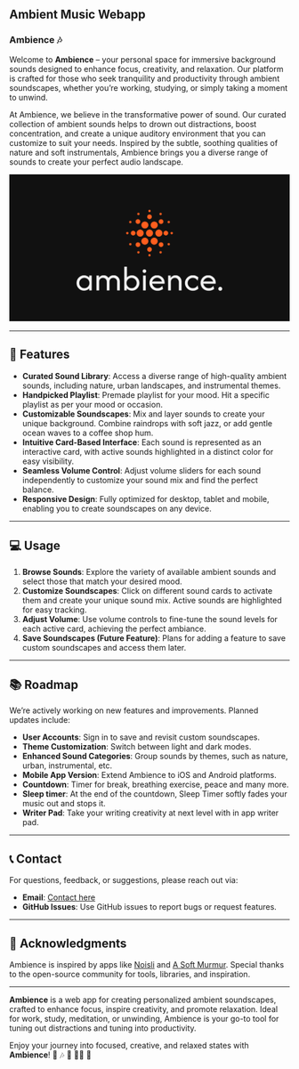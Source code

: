 ## Ambient Music Webapp

### Ambience 🎶

Welcome to **Ambience** – your personal space for immersive background sounds designed to enhance focus, creativity, and relaxation. Our platform is crafted for those who seek tranquility and productivity through ambient soundscapes, whether you’re working, studying, or simply taking a moment to unwind.

At Ambience, we believe in the transformative power of sound. Our curated collection of ambient sounds helps to drown out distractions, boost concentration, and create a unique auditory environment that you can customize to suit your needs. Inspired by the subtle, soothing qualities of nature and soft instrumentals, Ambience brings you a diverse range of sounds to create your perfect audio landscape.

[![Ambience](files/logo/social_share_link_img.jpg)](https://github.com/TheRuchirShah/Ambience)

---

## 🌟 Features

- **Curated Sound Library**: Access a diverse range of high-quality ambient sounds, including nature, urban landscapes, and instrumental themes.
- **Handpicked Playlist**: Premade playlist for your mood. Hit a specific playlist as per your mood or occasion.
- **Customizable Soundscapes**: Mix and layer sounds to create your unique background. Combine raindrops with soft jazz, or add gentle ocean waves to a coffee shop hum.
- **Intuitive Card-Based Interface**: Each sound is represented as an interactive card, with active sounds highlighted in a distinct color for easy visibility.
- **Seamless Volume Control**: Adjust volume sliders for each sound independently to customize your sound mix and find the perfect balance.
- **Responsive Design**: Fully optimized for desktop, tablet and mobile, enabling you to create soundscapes on any device.

---

## 💻 Usage

1. **Browse Sounds**: Explore the variety of available ambient sounds and select those that match your desired mood.
2. **Customize Soundscapes**: Click on different sound cards to activate them and create your unique sound mix. Active sounds are highlighted for easy tracking.
3. **Adjust Volume**: Use volume controls to fine-tune the sound levels for each active card, achieving the perfect ambiance.
4. **Save Soundscapes (Future Feature)**: Plans for adding a feature to save custom soundscapes and access them later.

---

## 📚 Roadmap

We’re actively working on new features and improvements. Planned updates include:

- **User Accounts**: Sign in to save and revisit custom soundscapes.
- **Theme Customization**: Switch between light and dark modes.
- **Enhanced Sound Categories**: Group sounds by themes, such as nature, urban, instrumental, etc.
- **Mobile App Version**: Extend Ambience to iOS and Android platforms.
- **Countdown**: Timer for break, breathing exercise, peace and many more.
- **Sleep timer**: At the end of the countdown, Sleep Timer softly fades your music out and stops it.
- **Writer Pad**: Take your writing creativity at next level with in app writer pad.

---

## 📞 Contact

For questions, feedback, or suggestions, please reach out via:

- **Email**: [Contact here](https://ruchir-website.vercel.app/contact.html)
- **GitHub Issues**: Use GitHub issues to report bugs or request features.

---

## 🙌 Acknowledgments

Ambience is inspired by apps like [Noisli](https://noisli.com/) and [A Soft Murmur](https://asoftmurmur.com/). Special thanks to the open-source community for tools, libraries, and inspiration.

---

**Ambience** is a web app for creating personalized ambient soundscapes, crafted to enhance focus, inspire creativity, and promote relaxation. Ideal for work, study, meditation, or unwinding, Ambience is your go-to tool for tuning out distractions and tuning into productivity.

Enjoy your journey into focused, creative, and relaxed states with **Ambience**! 🌊 🎶 🌿 🕺🏼 🎷

